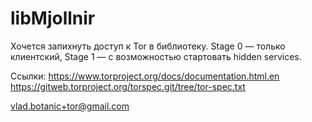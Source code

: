 # libMjollnir
Хочется запихнуть доступ к Tor в библиотеку.
Stage 0 — только клиентский,
Stage 1 — с возможностью стартовать hidden services.

Ссылки:
https://www.torproject.org/docs/documentation.html.en
https://gitweb.torproject.org/torspec.git/tree/tor-spec.txt

vlad.botanic+tor@gmail.com
